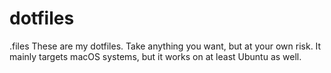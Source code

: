 # dotfiles
.files These are my dotfiles. Take anything you want, but at your own risk.  It mainly targets macOS systems, but it works on at least Ubuntu as well.
